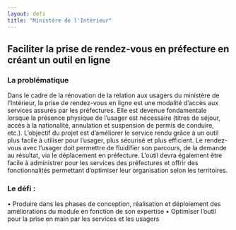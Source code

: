 ```yaml
---
layout: defi
title: "Ministère de l'Intérieur"
---
```


## Faciliter la prise de rendez-vous en préfecture en créant un outil en ligne

### La problématique 

Dans le cadre de la rénovation de la relation aux usagers du ministère de l’Intérieur, la prise de rendez-vous en ligne est une modalité d’accès aux services assurés par les préfectures. Elle est devenue fondamentale lorsque la présence physique de l’usager est nécessaire (titres de séjour, accès à la nationalité, annulation et suspension de permis de conduire, etc.). L’objectif du projet est d’améliorer le service rendu grâce à un outil plus facile à utiliser pour l’usager, plus sécurisé et plus efficient. Le rendez-vous avec l’usager doit permettre de fluidifier son parcours, de la demande au résultat, via le déplacement en préfecture. L’outil devra également être facile à administrer pour les services des préfectures et offrir des fonctionnalités permettant d’optimiser leur organisation selon les territoires.

### Le défi :

• Produire dans les phases de conception, réalisation et
déploiement des améliorations du module en fonction
de son expertise
• Optimiser l’outil pour la prise en main par les services et
les usagers
